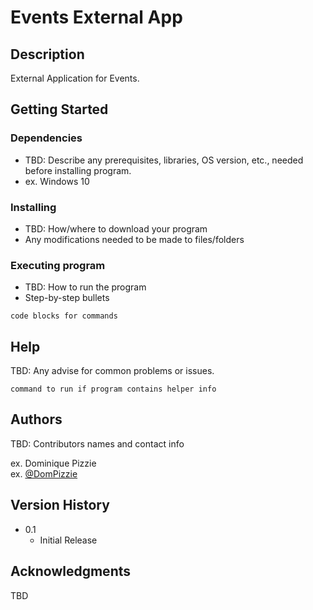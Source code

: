 # Events External App

## Description

External Application for Events.

## Getting Started

### Dependencies

* TBD: Describe any prerequisites, libraries, OS version, etc., needed before installing program.
* ex. Windows 10

### Installing

* TBD: How/where to download your program
* Any modifications needed to be made to files/folders

### Executing program

* TBD: How to run the program
* Step-by-step bullets
```
code blocks for commands
```

## Help

TBD: Any advise for common problems or issues.
```
command to run if program contains helper info
```

## Authors

TBD: Contributors names and contact info

ex. Dominique Pizzie  
ex. [@DomPizzie](https://twitter.com/dompizzie)

## Version History

* 0.1
    * Initial Release

## Acknowledgments

TBD